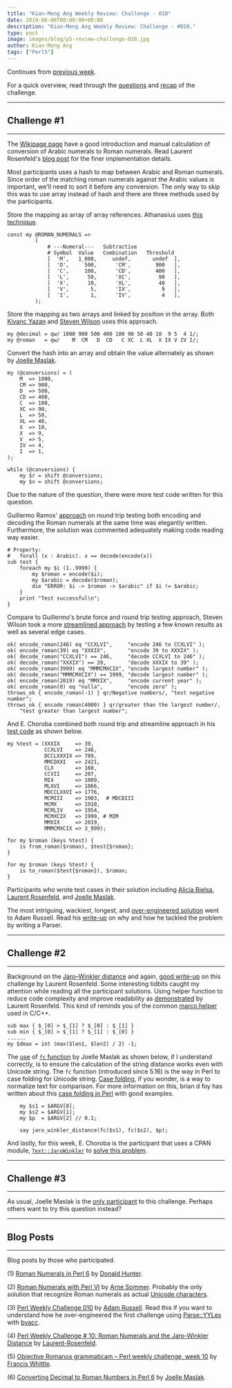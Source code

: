 ```yaml
---
title: "Kian-Meng Ang Weekly Review: Challenge - 010"
date: 2019-06-06T00:00:00+00:00
description: "Kian-Meng Ang Weekly Review: Challenge - #010."
type: post
image: images/blog/p5-review-challenge-010.jpg
author: Kian-Meng Ang
tags: ["Perl5"]
---
```


Continues from [previous week](/blog/review-challenge-009).

For a quick overview, read through the [questions](/blog/perl-weekly-challenge-010/) and [recap](/blog/recap-challenge-010/) of the challenge.

***

## Challenge #1

***
The [Wikipage page](https://en.wikipedia.org/wiki/Roman_numerals) have a good introduction and manual calculation of conversion of Arabic numerals to Roman numerals. Read Laurent Rosenfeld's [blog post](http://blogs.perl.org/users/laurent_r/2019/05/perl-weekly-challenge-10-roman-numerals-and-jaro-winkler-distance.html) for the finer implementation details.

Most participants uses a hash to map between Arabic and Roman numerals. Since order of the matching roman numerals against the Arabic values is important, we'll need to sort it before any conversion. The only way to skip this was to use array instead of hash and there are three methods used by the participants.

Store the mapping as array of array references. Athanasius uses [this technique](https://github.com/manwar/perlweeklychallenge-club/blob/master/challenge-010/athanasius/perl5/ch-1.pl).

    const my @ROMAN_NUMERALS =>
             (
                 # ---Numeral---   Subtractive
                 # Symbol  Value   Combination   Threshold
                 [  'M',   1_000,     undef,       undef  ],
                 [  'D',     500,      'CM',        900   ],
                 [  'C',     100,      'CD',        400   ],
                 [  'L',      50,      'XC',         90   ],
                 [  'X',      10,      'XL',         40   ],
                 [  'V',       5,      'IX',          9   ],
                 [  'I',       1,      'IV',          4   ],
             );

Store the mapping as two arrays and linked by position in the array. Both [Kivanc Yazan](https://github.com/manwar/perlweeklychallenge-club/blob/master/challenge-010/kivanc-yazan/perl5/ch-1.pl) and [Steven Wilson](https://github.com/manwar/perlweeklychallenge-club/blob/master/challenge-010/steven-wilson/perl5/ch-1.pl) uses this approach.

    my @decimal = qw/ 1000 900 500 400 100 90 50 40 10  9 5  4 1/;
    my @roman   = qw/    M  CM   D  CD   C XC  L XL  X IX V IV I/;

Convert the hash into an array and obtain the value alternately as shown by [Joelle Maslak](https://github.com/manwar/perlweeklychallenge-club/blob/master/challenge-010/joelle-maslak/perl5/ch-1.pl).

    my (@conversions) = (
        M  => 1000,
        CM => 900,
        D  => 500,
        CD => 400,
        C  => 100,
        XC => 90,
        L  => 50,
        XL => 40,
        X  => 10,
        X  => 9,
        V  => 5,
        IV => 4,
        I  => 1,
    );

    while (@conversions) {
        my $r = shift @conversions;
        my $v = shift @conversions;

Due to the nature of the question, there were more test code written for this question.

Guillermo Ramos' [approach](https://github.com/manwar/perlweeklychallenge-club/blob/master/challenge-010/guillermo-ramos/perl5/ch-1.pl) on round trip testing both encoding and decoding the Roman numerals at the same time was elegantly written. Furthermore, the solution was commented adequately making code reading way easier.

    # Property:
    #   forall (x : Arabic). x == decode(encode(x))
    sub test {
        foreach my $i (1..9999) {
            my $roman = encode($i);
            my $arabic = decode($roman);
            die "ERROR: $i -> $roman -> $arabic" if $i != $arabic;
        }
        print "Test successful\n";
    }

Compare to Guillermo's brute force and round trip testing approach, Steven Wilson took a more [streamlined approach](https://github.com/manwar/perlweeklychallenge-club/blob/master/challenge-010/steven-wilson/perl5/ch-1.pl) by testing a few known results as well as several edge cases.

    ok( encode_roman(246) eq "CCXLVI",     "encode 246 to CCXLVI" );
    ok( encode_roman(39) eq "XXXIX",       "encode 39 to XXXIX" );
    ok( decode_roman("CCXLVI") == 246,     "decode CCXLVI to 246" );
    ok( decode_roman("XXXIX") == 39,       "decode XXXIX to 39" );
    ok( encode_roman(3999) eq "MMMCMXCIX", "encode largest number" );
    ok( decode_roman("MMMCMXCIX") == 3999, "decode largest number" );
    ok( encode_roman(2019) eq "MMXIX",     "encode current year" );
    ok( encode_roman(0) eq "nulla",        "encode zero" );
    throws_ok { encode_roman(-1) } qr/Negative numbers/, "test negative number";
    throws_ok { encode_roman(4000) } qr/greater than the largest number/,
        "test greater than largest number";

And E. Choroba combined both round trip and streamline approach in his [test code](https://github.com/manwar/perlweeklychallenge-club/blob/master/challenge-010/e-choroba/perl5/ch-1.pl) as shown below.

    my %test = (XXXIX     => 39,
                CCXLVI    => 246,
                DCCLXXXIX => 789,
                MMCDXXI   => 2421,
                CLX       => 160,
                CCVII     => 207,
                MIX       => 1009,
                MLXVI     => 1066,
                MDCCLXXVI => 1776,
                MCMIII    => 1903,  # MDCDIII
                MCMX      => 1910,
                MCMLIV    => 1954,
                MCMXCIX   => 1999, # MIM
                MMXIX     => 2019,
                MMMCMXCIX => 3_999);

    for my $roman (keys %test) {
        is from_roman($roman), $test{$roman};
    }

    for my $roman (keys %test) {
        is to_roman($test{$roman}), $roman;
    }

Participants who wrote test cases in their solution including [Alicia Bielsa](https://github.com/manwar/perlweeklychallenge-club/blob/master/challenge-010/alicia-bielsa/perl5/ch-1.pl), [Laurent Rosenfeld](https://github.com/manwar/perlweeklychallenge-club/blob/master/challenge-010/laurent-rosenfeld/perl5/ch-1.pl), and [Joelle Maslak](https://github.com/manwar/perlweeklychallenge-club/blob/master/challenge-010/joelle-maslak/perl5/ch-1.pl).

The most intriguing, wackiest, longest, and [over-engineered solution](https://github.com/manwar/perlweeklychallenge-club/tree/master/challenge-010/adam-russell/perl5) went to Adam Russell. Read his [write-up](https://adamcrussell.livejournal.com/3640.html) on why and how he tackled the problem by writing a Parser.

***

## Challenge #2

***
Background on the [Jaro–Winkler distance](https://en.wikipedia.org/wiki/Jaro%E2%80%93Winkler_distance) and again, [good write-up](http://blogs.perl.org/users/laurent_r/2019/05/perl-weekly-challenge-10-roman-numerals-and-jaro-winkler-distance.html) on this challenge by Laurent Rosenfeld. Some interesting tidbits caught my attention while reading all the participant solutions. Using helper function to reduce code complexity and improve readability as [demonstrated](https://github.com/manwar/perlweeklychallenge-club/blob/master/challenge-010/laurent-rosenfeld/perl5/ch-2.pl) by Laurent Rosenfeld. This kind of reminds you of the common [marco helper](https://en.wikipedia.org/wiki/Macro_(computer_science)) used in C/C++.

    sub max { $_[0] > $_[1] ? $_[0] : $_[1] }
    sub min { $_[0] > $_[1] ? $_[1] : $_[0] }
    ......
    my $dmax = int (max($len1, $len2) / 2) -1;

The [use](https://github.com/manwar/perlweeklychallenge-club/blob/master/challenge-010/joelle-maslak/perl5/ch-2.pl) of [`fc` function](https://perldoc.perl.org/functions/fc.html) by Joelle Maslak as shown below, if I understand correctly, is to ensure the calculation of the string distance works even with Unicode string. The `fc` function (introduced since 5.16) is the way in Perl to case folding for Unicode string. [Case folding](https://www.w3.org/International/wiki/Case_folding), if you wonder, is a way to normalize text for comparison. For more information on this, brian d foy has written about this [case folding in Perl](https://www.effectiveperlprogramming.com/2012/02/fold-cases-properly/) with good examples.

        my $s1 = $ARGV[0];
        my $s2 = $ARGV[1];
        my $p  = $ARGV[2] // 0.1;

        say jaro_winkler_distance(fc($s1), fc($s2), $p);

And lastly, for this week, E. Choroba is the participant that uses a CPAN module, [`Text::JaroWinkler`](https://metacpan.org/pod/Text::JaroWinkler) to [solve this problem](https://github.com/manwar/perlweeklychallenge-club/blob/master/challenge-010/e-choroba/perl5/ch-2.pl).

***

## Challenge #3

***
As usual, Joelle Maslak is the [only participant](https://github.com/manwar/perlweeklychallenge-club/blob/master/challenge-010/joelle-maslak/perl5/ch-3.pl) to this challenge. Perhaps others want to try this question instead?

***

## Blog Posts

***
Blog posts by those who participated.

(1) [Roman Numerals in Perl 6](http://donaldh.wtf/2019/05/roman-numerals-in-perl-6/) by [Donald Hunter](http://donaldh.wtf/about/).

(2) [Roman Numerals with Perl Ⅵ](https://perl6.eu/roman.html) by [Arne Sommer](https://bbop.org/). Probably the only solution that recognize Roman numerals as actual [Unicode characters](https://en.wikipedia.org/wiki/Numerals_in_Unicode#Roman_numerals).

(3) [Perl Weekly Challenge 010](https://adamcrussell.livejournal.com/3640.html) by [Adam Russell](https://adamcrussell.livejournal.com/profile). Read this if you want to understand how he over-engineered the first challenge using [Parse::YYLex](https://metacpan.org/pod/Parse::YYLex) with [byacc](http://www.cpan.org/modules/by-module/RPC/JAKE/perl5-byacc-patches-0.6.readme).

(4) [Perl Weekly Challenge # 10: Roman Numerals and the Jaro-Winkler Distance](http://blogs.perl.org/users/laurent_r/2019/05/perl-weekly-challenge-10-roman-numerals-and-jaro-winkler-distance.html) by [Laurent-Rosenfeld](http://blogs.perl.org/mt/mt-cp.fcgi?__mode=view&id=4694).

(5) [Obiective Romanos grammaticam – Perl weekly challenge, week 10](https://rage.powered.ninja/2019/06/02/obiective-romanos-grammaticam.html) by [Francis Whittle](https://rage.powered.ninja/).

(6) [Converting Decimal to Roman Numbers in Perl 6](https://digitalbarbedwire.com/2019/06/01/converting-decimal-to-roman-numbers-in-perl-6/) by [Joelle Maslak](https://digitalbarbedwire.com/about/).
